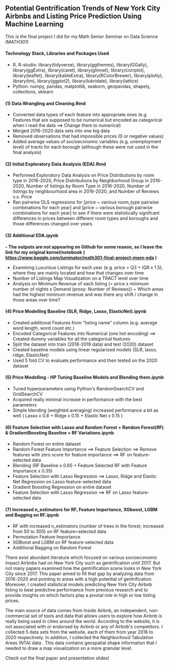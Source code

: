 ## Potential Gentrification Trends of New York City Airbnbs and Listing Price Prediction Using Machine Learning

This is the final project I did for my Math Senior Seminar on Data Science (MATH301)

#### Technology Stack, Libraries and Packages Used
- R, R-studio: library(tidyverse), library(ggthemes), library(GGally), library(ggExtra), library(caret), library(glmnet), library(corrplot), library(leaflet), library(kableExtra), library(RColorBrewer), library(plotly), library(tm), library(ggplot2), library(lubridate), library(lattice)
- Python: numpy, pandas, matplotlib, seaborn, geopandas, shapely, collections, sklearn

#### (1) Data Wrangling and Cleaning.Rmd
- Converted data types of each feature into appropriate ones (e.g. Features that are supposed to be numerical but encoded as categorical when I read the data ==> Change them to numerical)
- Merged 2016-2020 data sets into one big data
- Removed observations that had impossible prices (0 or negative values)
- Added average values of socioeconomic variables (e.g. unemployment level) of tracts for each borough (although these were not used in the final analysis)

#### (2) Initial Exploratory Data Analysis (EDA).Rmd
- Performed Exploratory Data Analysis on Price Distributions by room type in 2016-2020, Price Distributions by Neighborhood Group in 2016-2020, Number of listings by Room Type in 2016-2020, Number of listings by neighbourhood area in 2016-2020, and Number of Reviews v.s. Price
- Ran pairwise OLS regressions for [price ~ various room_type pairwise combinations for each year] and [price ~ various borough pairwise combinations for each year] to see if there were statistically signifcant differences in prices between different room types and boroughs and those differences changed over years.

#### (3) Additional EDA.ipynb
**- The outputs are not appearing on Github for some reason, so I leave the link for my original kernel/notebook ( https://www.kaggle.com/juminator/math301-final-project-more-eda )**
- Examining Luxurious Listings for each year (e.g. price > Q3 + IQR x 1.5), where they are mainly located and how that changes over time
- Number of Listings Map Visualization on a TRACT level over time
- Analysis on Minimum Revenue of each listing (= price x minimum number of nights x Demand (proxy: Number of Reviews)) + Which areas had the highest minimum revenue and was there any shift / change in those areas over time?

#### (4) Price Modelling Baseline (SLR, Ridge, Lasso, ElasticNet).ipynb
- Created additional Features from "listing name" column (e.g. average word length, word count etc.)
- Encoded Categorical Features into Numerical (one hot encoding) ==> Created dummy variables for all the categorical features
- Split the dataset into train (2016-2019 data) and test (2020) dataset 
- Created baseline models using linear regularized models (SLR, lasso, ridge, ElasticNet)
- Used 5 fold CV to evaluate performance and then tested on the 2020 dataset

#### (5) Price Modelling - HP Tuning Baseline Models and Blending them.ipynb
- Tuned hyperparameters using Python's RandomSearchCV and GridSearchCV
- Acquired really minimal increase in performance with the best parameters
- Simple blending (weighted averaging) increased performance a bit as well ( Lasso x 0.8 + Ridge x 0.15 + Elastic Net x 0.15 )

#### (6) Feature Selection with Lasso and Random Forest + Random Forest(RF) & GradientBoosting Baseline + RF Variations.ipynb
- Random Forest on entire dataset
- Random Forest Feature Importance ==> Feature Selection ==> Remove features with zero score for feature importance ==> RF on feature-selected data
- Blending (RF Baseline x 0.65 + Feature Selected RF with Feature Importance x 0.35)
- Feature Selection with Lasso Regression ==> Lasso, Ridge and Elastic Net Regression on Lasso feature-selected data
- Gradient Boosting Regression on entire dataset
- Feature Selection with Lasso Regression ==> RF on Lasso feature-selected data

#### (7) Increased n_estimators for RF, Feature Importance, XGboost, LGBM and Bagging on RF.ipynb
- RF with increased n_estimators (number of trees in the forest; increased from 50 to 300) on RF feature=selected data
- Permutation Feature Importance
- XGBoost and LGBM on RF feature-selected data
- Additional Bagging on Random Forest

There exist abundant literature which focused on various socioeconomic impact Airbnbs had on New York City such as gentrification until 2017. But not many papers examined how the gentrification scene looks in New York City since 2017. This paper aimed to fill that gap by analyzing data from 2016-2020 and pointing to areas with a high potential of gentrification. Moreover, I created statistical models predicting New York City Airbnb listing to beat predictive performance from previous research and to provide insights on which factors play a pivotal role in high or low listing prices. 

The main source of data comes from Inside Airbnb, an independent, non-commercial set of tools and data that allows users to explore how Airbnb is really being used in cities around the world.  According to the website, it is not associated with or endorsed by Airbnb or any of Airbnb's competitors. I collected 5 data sets from the website, each of them from year 2016 to 2020 respectively. In addition, I collected the Neighborhood Tabulation Areas (NTA) data . This data contains geospatial shape information that I needed to draw a map visualization on a more granular level.

Check out the final paper and presentation slides!
